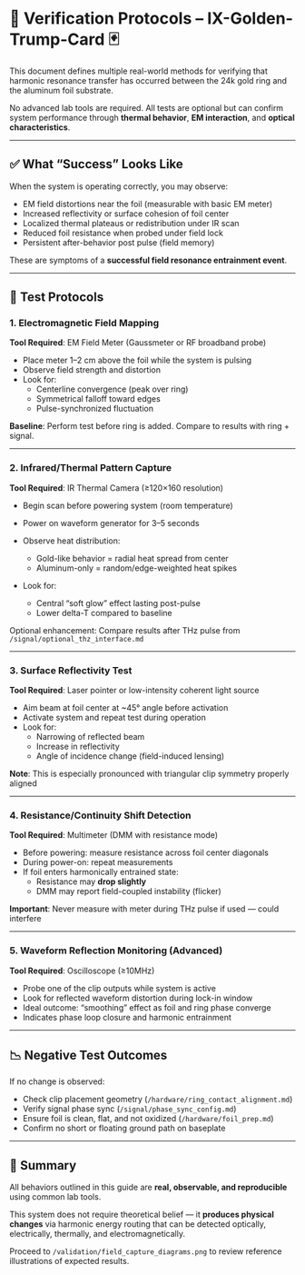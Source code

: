 # 🧪 Verification Protocols – IX-Golden-Trump-Card 🃏

This document defines multiple real-world methods for verifying that harmonic resonance transfer has occurred between the 24k gold ring and the aluminum foil substrate.

No advanced lab tools are required. All tests are optional but can confirm system performance through **thermal behavior**, **EM interaction**, and **optical characteristics**.

---

## ✅ What “Success” Looks Like

When the system is operating correctly, you may observe:

- EM field distortions near the foil (measurable with basic EM meter)
- Increased reflectivity or surface cohesion of foil center
- Localized thermal plateaus or redistribution under IR scan
- Reduced foil resistance when probed under field lock
- Persistent after-behavior post pulse (field memory)

These are symptoms of a **successful field resonance entrainment event**.

---

## 🔬 Test Protocols

### 1. Electromagnetic Field Mapping

**Tool Required**: EM Field Meter (Gaussmeter or RF broadband probe)

- Place meter 1–2 cm above the foil while the system is pulsing
- Observe field strength and distortion
- Look for:
  - Centerline convergence (peak over ring)
  - Symmetrical falloff toward edges
  - Pulse-synchronized fluctuation

**Baseline**: Perform test before ring is added. Compare to results with ring + signal.

---

### 2. Infrared/Thermal Pattern Capture

**Tool Required**: IR Thermal Camera (≥120×160 resolution)

- Begin scan before powering system (room temperature)
- Power on waveform generator for 3–5 seconds
- Observe heat distribution:
  - Gold-like behavior = radial heat spread from center
  - Aluminum-only = random/edge-weighted heat spikes

- Look for:
  - Central “soft glow” effect lasting post-pulse
  - Lower delta-T compared to baseline

Optional enhancement: Compare results after THz pulse from `/signal/optional_thz_interface.md`

---

### 3. Surface Reflectivity Test

**Tool Required**: Laser pointer or low-intensity coherent light source

- Aim beam at foil center at ~45° angle before activation
- Activate system and repeat test during operation
- Look for:
  - Narrowing of reflected beam
  - Increase in reflectivity
  - Angle of incidence change (field-induced lensing)

**Note**: This is especially pronounced with triangular clip symmetry properly aligned

---

### 4. Resistance/Continuity Shift Detection

**Tool Required**: Multimeter (DMM with resistance mode)

- Before powering: measure resistance across foil center diagonals
- During power-on: repeat measurements
- If foil enters harmonically entrained state:
  - Resistance may **drop slightly**
  - DMM may report field-coupled instability (flicker)

**Important**: Never measure with meter during THz pulse if used — could interfere

---

### 5. Waveform Reflection Monitoring (Advanced)

**Tool Required**: Oscilloscope (≥10MHz)

- Probe one of the clip outputs while system is active
- Look for reflected waveform distortion during lock-in window
- Ideal outcome: “smoothing” effect as foil and ring phase converge
- Indicates phase loop closure and harmonic entrainment

---

## 📉 Negative Test Outcomes

If no change is observed:
- Check clip placement geometry (`/hardware/ring_contact_alignment.md`)
- Verify signal phase sync (`/signal/phase_sync_config.md`)
- Ensure foil is clean, flat, and not oxidized (`/hardware/foil_prep.md`)
- Confirm no short or floating ground path on baseplate

---

## 🧠 Summary

All behaviors outlined in this guide are **real, observable, and reproducible** using common lab tools.

This system does not require theoretical belief — it **produces physical changes** via harmonic energy routing that can be detected optically, electrically, thermally, and electromagnetically.

Proceed to `/validation/field_capture_diagrams.png` to review reference illustrations of expected results.
